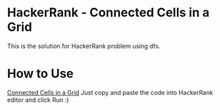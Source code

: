 # HackerRank - Connected Cells in a Grid

This is the solution for HackerRank problem using dfs.

# How to Use
[Connected Cells in a Grid](https://www.hackerrank.com/challenges/connected-cell-in-a-grid/problem)
  Just copy and paste the code into HackerRank editor and click Run :)
